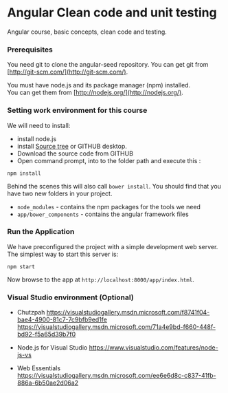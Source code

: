 # Angular Clean code and unit testing
Angular course, basic concepts, clean code and testing.

### Prerequisites

You need git to clone the angular-seed repository. You can get git from
[http://git-scm.com/](http://git-scm.com/).

You must have node.js and its package manager (npm) installed.  
You can get them from [http://nodejs.org/](http://nodejs.org/).

### Setting work environment for this course
We will need to install:

* install node.js
* install [Source tree](https://www.sourcetreeapp.com/) or GITHUB desktop.
* Download the source code from GITHUB
* Open command prompt, into to the folder path and execute this :
```
npm install
```
Behind the scenes this will also call `bower install`.  You should find that you have two new
folders in your project.

* `node_modules` - contains the npm packages for the tools we need
* `app/bower_components` - contains the angular framework files

### Run the Application

We have preconfigured the project with a simple development web server.  The simplest way to start
this server is:

```
npm start
```
Now browse to the app at `http://localhost:8000/app/index.html`.


### Visual Studio environment (Optional)

* Chutzpah
 https://visualstudiogallery.msdn.microsoft.com/f8741f04-bae4-4900-81c7-7c9bfb9ed1fe
 https://visualstudiogallery.msdn.microsoft.com/71a4e9bd-f660-448f-bd92-f5a65d39b7f0

 * Node.js for Visual Studio
 https://www.visualstudio.com/features/node-js-vs

 * Web Essentials
 https://visualstudiogallery.msdn.microsoft.com/ee6e6d8c-c837-41fb-886a-6b50ae2d06a2
